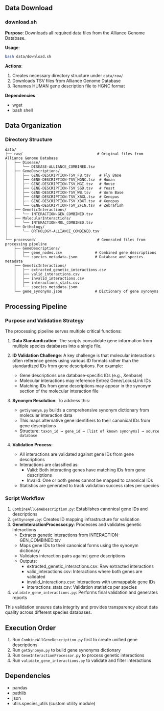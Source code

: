 ## Data Download

### download.sh
**Purpose**: Downloads all required data files from the Alliance Genome Database.

**Usage**:
```bash
bash data/download.sh
```

**Actions**:
1. Creates necessary directory structure under `data/raw/`
2. Downloads TSV files from Alliance Genome Database
3. Renames HUMAN gene description file to HGNC format

**Dependencies**:
- wget
- bash shell

## Data Organization

### Directory Structure
```
data/
├── raw/                                  # Original files from Alliance Genome Database
│   ├── Disease/
│   │   └── DISEASE-ALLIANCE_COMBINED.tsv
│   ├── GeneDescriptions/
│   │   ├── GENE-DESCRIPTION-TSV_FB.tsv    # Fly Base
│   │   ├── GENE-DESCRIPTION-TSV_HGNC.tsv  # Human
│   │   ├── GENE-DESCRIPTION-TSV_MGI.tsv   # Mouse
│   │   ├── GENE-DESCRIPTION-TSV_SGD.tsv   # Yeast
│   │   ├── GENE-DESCRIPTION-TSV_WB.tsv    # Worm Base
│   │   ├── GENE-DESCRIPTION-TSV_XBXL.tsv  # Xenopus
│   │   ├── GENE-DESCRIPTION-TSV_XBXT.tsv  # Xenopus
│   │   └── GENE-DESCRIPTION-TSV_ZFIN.tsv  # Zebrafish
│   ├── GeneticInteractions/
│   │   └── INTERACTION-GEN_COMBINED.tsv
│   ├── MolecularInteractions/
│   │   └── INTERACTION-MOL_COMBINED.tsv
│   └── Orthology/
│       └── ORTHOLOGY-ALLIANCE_COMBINED.tsv
│
└── processed/                            # Generated files from processing pipeline
    ├── GeneDescriptions/
    │   ├── gene_nodes.csv               # Combined gene descriptions
    │   └── species_metadata.json        # Database and species metadata
    ├── GeneticInteractions/
    │   ├── extracted_genetic_interactions.csv
    │   ├── valid_interactions.csv
    │   ├── invalid_interactions.csv
    │   ├── interactions_stats.csv
    │   └── species_metadata.json
    └── gene_synonyms.json               # Dictionary of gene synonyms
```

## Processing Pipeline

### Purpose and Validation Strategy
The processing pipeline serves multiple critical functions:

1. **Data Standardization**: The scripts consolidate gene information from multiple species databases into a single file.

2. **ID Validation Challenge**: A key challenge is that molecular interactions often reference genes using various ID formats rather than the standardized IDs from gene descriptions. For example:
   - Gene descriptions use database-specific IDs (e.g., Xenbase)
   - Molecular interactions may reference Entrez Gene/LocusLink IDs
   - Matching IDs from gene descriptions may appear in the synonym section of the molecular interaction file

3. **Synonym Resolution**: To address this:
   - `getSynonym.py` builds a comprehensive synonym dictionary from molecular interaction data
   - This maps alternative gene identifiers to their canonical IDs from gene descriptions
   - Structure: `taxon_id → gene_id → [list of known synonyms] → source database`

4. **Validation Process**:
   - All interactions are validated against  gene IDs from gene descriptions
   - Interactions are classified as:
     - Valid: Both interacting genes have matching  IDs from gene descriptions
     - Invalid: One or both genes cannot be mapped to canonical IDs
   - Statistics are generated to track validation success rates per species

### Script Workflow
1. `CombineAllGeneDescription.py`: Establishes canonical gene IDs and descriptions
2. `getSynonym.py`: Creates ID mapping infrastructure for validation
3. **GeneInteractionProcessor.py**: Processes and validates genetic interactions
   - Extracts genetic interactions from INTERACTION-GEN_COMBINED.tsv
   - Maps gene IDs to their canonical forms using the synonym dictionary
   - Validates interaction pairs against gene descriptions
   - Outputs:
     - extracted_genetic_interactions.csv: Raw extracted interactions
     - valid_interactions.csv: Interactions where both genes are validated
     - invalid_interactions.csv: Interactions with unmappable gene IDs
     - interactions_stats.csv: Validation statistics per species
4. `validate_gene_interactions.py`: Performs final validation and generates reports

This validation ensures data integrity and provides transparency about data quality across different species databases.

## Execution Order
1. Run `CombineAllGeneDescription.py` first to create unified gene descriptions
2. Run `getSynonym.py` to build gene synonyms dictionary
3. Run `GeneInteractionProcessor.py` to process genetic interactions
4. Run `validate_gene_interactions.py` to validate and filter interactions

## Dependencies
- pandas
- pathlib
- json
- utils.species_utils (custom utility module)




